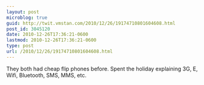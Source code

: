 ```yaml
---
layout: post
microblog: true
guid: http://twit.vmstan.com/2010/12/26/19174710801604608.html
post_id: 3045120
date: 2010-12-26T17:36:21-0600
lastmod: 2010-12-26T17:36:21-0600
type: post
url: /2010/12/26/19174710801604608.html
---
```

They both had cheap flip phones before. Spent the holiday explaining 3G, E, Wifi, Bluetooth, SMS, MMS, etc.
